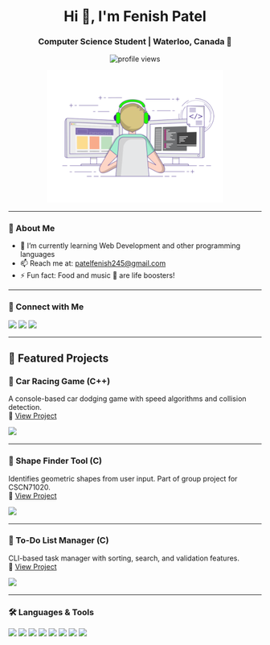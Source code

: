 <h1 align="center">Hi 👋, I'm Fenish Patel</h1>
<h3 align="center">Computer Science Student | Waterloo, Canada 🌟</h3>

<p align="center">
  <img src="https://komarev.com/ghpvc/?username=FenishPatel0245&label=Profile%20views&color=0e75b6&style=flat" alt="profile views"/>
</p>

<p align="center">
  <img src="https://raw.githubusercontent.com/devSouvik/devSouvik/master/gif3.gif" width="350" alt="developer working"/>
</p>

---

### 🌱 About Me

- 🚀 I’m currently learning Web Development and other programming languages  
- 📫 Reach me at: [patelfenish245@gmail.com](mailto:patelfenish245@gmail.com)  
- ⚡ Fun fact: Food and music 🎵 are life boosters!  

---

### 🔗 Connect with Me

<p align="left">
  <a href="https://www.linkedin.com/in/fenishpatel" target="_blank"><img src="https://cdn.jsdelivr.net/gh/devicons/devicon/icons/linkedin/linkedin-original.svg" width="30" /></a>
  <a href="https://instagram.com/fenish.__" target="_blank"><img src="https://raw.githubusercontent.com/rahuldkjain/github-profile-readme-generator/master/src/images/icons/Social/instagram.svg" width="30" /></a>
  <a href="https://x.com/fenish15345964" target="_blank"><img src="https://raw.githubusercontent.com/rahuldkjain/github-profile-readme-generator/master/src/images/icons/Social/twitter.svg" width="30" /></a>
</p>

---

## 🚀 Featured Projects

### 🚗 Car Racing Game (C++)
A console-based car dodging game with speed algorithms and collision detection.  
🔗 [View Project](https://github.com/FenishPatel0245/Car_Game)

<img src="https://media.giphy.com/media/j5iVvd53bW5iDPFHPn/giphy.gif" width="500"/>

---

### 📐 Shape Finder Tool (C)
Identifies geometric shapes from user input. Part of group project for CSCN71020.  
🔗 [View Project](https://github.com/Shumroz2002/CSCN71020_Group3)

<img src="https://media.giphy.com/media/l3q2K5jinAlChoCLS/giphy.gif" width="500"/>

---

### 📝 To-Do List Manager (C)
CLI-based task manager with sorting, search, and validation features.  
🔗 [View Project](https://github.com/FenishPatel0245/to-do-list-manager)

<img src="https://media.giphy.com/media/v1.Y2lkPTc5MGI3NjExa3VvM3JrZTFsMHBzMHFwaTNmcGgwN3F6amxkOWw2NWZpcWJicjJoZCZlcD12MV9naWZzX3NlYXJjaCZjdD1n/l0MYB8Ory7Hqefo9a/giphy.gif" width="500"/>

---

### 🛠️ Languages & Tools

<p>
  <img src="https://cdn.jsdelivr.net/gh/devicons/devicon/icons/c/c-original.svg" width="40"/>
  <img src="https://cdn.jsdelivr.net/gh/devicons/devicon/icons/cplusplus/cplusplus-original.svg" width="40"/>
  <img src="https://cdn.jsdelivr.net/gh/devicons/devicon/icons/html5/html5-original.svg" width="40"/>
  <img src="https://cdn.jsdelivr.net/gh/devicons/devicon/icons/css3/css3-original.svg" width="40"/>
  <img src="https://cdn.jsdelivr.net/gh/devicons/devicon/icons/python/python-original.svg" width="40"/>
  <img src="https://cdn.jsdelivr.net/gh/devicons/devicon/icons/vscode/vscode-original.svg" width="40"/>
  <img src="https://cdn.jsdelivr.net/gh/devicons/devicon/icons/git/git-original.svg" width="40"/>
  <img src="https://cdn.jsdelivr.net/gh/devicons/devicon/icons/azure/azure-original.svg" width="40"/>
</p>
